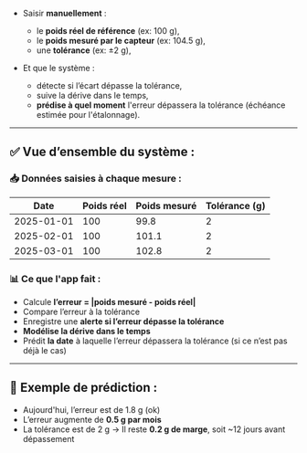 * Saisir **manuellement** :

  * le **poids réel de référence** (ex: 100 g),
  * le **poids mesuré par le capteur** (ex: 104.5 g),
  * une **tolérance** (ex: ±2 g),
* Et que le système :

  * détecte si l’écart dépasse la tolérance,
  * suive la dérive dans le temps,
  * **prédise à quel moment** l'erreur dépassera la tolérance (échéance estimée pour l'étalonnage).

---

## ✅ Vue d’ensemble du système :

### 📥 Données saisies à chaque mesure :

| Date       | Poids réel | Poids mesuré | Tolérance (g) |
| ---------- | ---------- | ------------ | ------------- |
| 2025-01-01 | 100        | 99.8         | 2             |
| 2025-02-01 | 100        | 101.1        | 2             |
| 2025-03-01 | 100        | 102.8        | 2             |

### 📊 Ce que l'app fait :

* Calcule **l’erreur = |poids mesuré - poids réel|**
* Compare l’erreur à la tolérance
* Enregistre une **alerte si l’erreur dépasse la tolérance**
* **Modélise la dérive dans le temps**
* Prédit **la date** à laquelle l’erreur dépassera la tolérance (si ce n’est pas déjà le cas)

---

## 🧠 Exemple de prédiction :

* Aujourd'hui, l’erreur est de 1.8 g (ok)
* L’erreur augmente de **0.5 g par mois**
* La tolérance est de 2 g
  → Il reste **0.2 g de marge**, soit \~12 jours avant dépassement